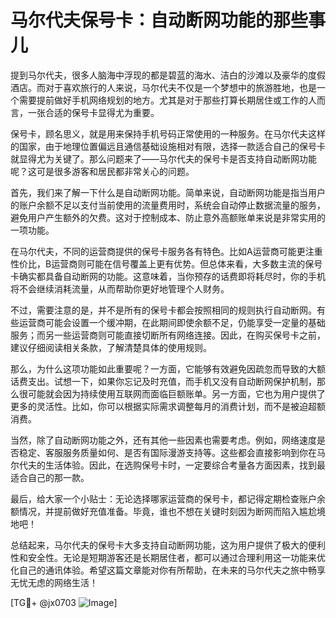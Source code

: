 # 马尔代夫保号卡：自动断网功能的那些事儿

提到马尔代夫，很多人脑海中浮现的都是碧蓝的海水、洁白的沙滩以及豪华的度假酒店。而对于喜欢旅行的人来说，马尔代夫不仅是一个梦想中的旅游胜地，也是一个需要提前做好手机网络规划的地方。尤其是对于那些打算长期居住或工作的人而言，一张合适的保号卡显得尤为重要。

保号卡，顾名思义，就是用来保持手机号码正常使用的一种服务。在马尔代夫这样的国家，由于地理位置偏远且通信基础设施相对有限，选择一款适合自己的保号卡就显得尤为关键了。那么问题来了——马尔代夫的保号卡是否支持自动断网功能呢？这可是很多游客和居民都非常关心的问题。

首先，我们来了解一下什么是自动断网功能。简单来说，自动断网功能是指当用户的账户余额不足以支付当前使用的流量费用时，系统会自动停止数据流量的服务，避免用户产生额外的欠费。这对于控制成本、防止意外高额账单来说是非常实用的一项功能。

在马尔代夫，不同的运营商提供的保号卡服务各有特色。比如A运营商可能更注重性价比，B运营商则可能在信号覆盖上更有优势。但总体来看，大多数主流的保号卡确实都具备自动断网的功能。这意味着，当你预存的话费即将耗尽时，你的手机将不会继续消耗流量，从而帮助你更好地管理个人财务。

不过，需要注意的是，并不是所有的保号卡都会按照相同的规则执行自动断网。有些运营商可能会设置一个缓冲期，在此期间即使余额不足，仍能享受一定量的基础服务；而另一些运营商则可能直接切断所有网络连接。因此，在购买保号卡之前，建议仔细阅读相关条款，了解清楚具体的使用规则。

那么，为什么这项功能如此重要呢？一方面，它能够有效避免因疏忽而导致的大额话费支出。试想一下，如果你忘记及时充值，而手机又没有自动断网保护机制，那么很可能就会因为持续使用互联网而面临巨额账单。另一方面，它也为用户提供了更多的灵活性。比如，你可以根据实际需求调整每月的消费计划，而不是被迫超额消费。

当然，除了自动断网功能之外，还有其他一些因素也需要考虑。例如，网络速度是否稳定、客服服务质量如何、是否有国际漫游支持等。这些都会直接影响到你在马尔代夫的生活体验。因此，在选购保号卡时，一定要综合考量各方面因素，找到最适合自己的那一款。

最后，给大家一个小贴士：无论选择哪家运营商的保号卡，都记得定期检查账户余额情况，并提前做好充值准备。毕竟，谁也不想在关键时刻因为断网而陷入尴尬境地吧！

总结起来，马尔代夫的保号卡大多支持自动断网功能，这为用户提供了极大的便利性和安全性。无论是短期游客还是长期居住者，都可以通过合理利用这一功能来优化自己的通讯体验。希望这篇文章能对你有所帮助，在未来的马尔代夫之旅中畅享无忧无虑的网络生活！

[TG💪+ @jx0703 ![Image](https://github.com/user-attachments/assets/dbca1d08-cadb-493c-b0ec-ad6f7a83f270)]